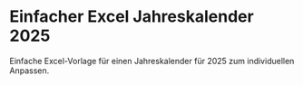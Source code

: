 # Einfacher Excel Jahreskalender 2025
Einfache Excel-Vorlage für einen Jahreskalender für 2025 zum individuellen Anpassen.
